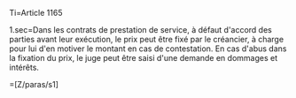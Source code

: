 Ti=Article 1165

1.sec=Dans les contrats de prestation de service, à défaut d'accord des parties avant leur exécution, le prix peut être fixé par le créancier, à charge pour lui d'en motiver le montant en cas de contestation. En cas d'abus dans la fixation du prix, le juge peut être saisi d'une demande en dommages et intérêts.

=[Z/paras/s1]